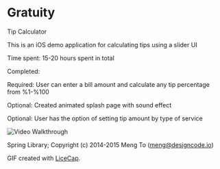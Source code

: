 # Gratuity 
Tip Calculator

This is an iOS demo application for calculating tips using a slider UI

Time spent: 15-20 hours spent in total

Completed:

 Required: User can enter a bill amount and calculate any tip percentage from %1-%100
 
 Optional: Created animated splash page with sound effect
 
 Optional: User has the option of setting tip amount by type of service  


![Video Walkthrough](https://cloud.githubusercontent.com/assets/9056938/8636841/41d2e5e4-282b-11e5-849f-eeaa7333b959.gif)

Spring Library; Copyright (c) 2014-2015 Meng To (meng@designcode.io)

GIF created with [LiceCap](http://www.cockos.com/licecap/).
